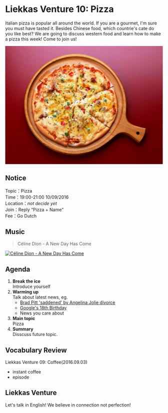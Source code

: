 
# Liekkas Venture 10: Pizza

Italian pizza is popular all around the world. If you are a gourmet, I'm sure you must have tasted it. Besides Chinese food, which countrie's cate do you like best? We are going to discuss western food and learn how to make a pizza this week! Come to join us!

![Pizza](./images/pizza.jpg "pizza")

## Notice

Topic：Pizza  
Time：19:00-21:00 10/09/2016  
Location：*not decide yet*  
Join：Reply “Pizza + Name”   
Fee：Go Dutch

## Music

> Céline Dion - A New Day Has Come

[![Céline Dion - A New Day Has Come](http://img.youtube.com/vi/NaGLVS5b_ZY/0.jpg)](https://www.youtube.com/watch?v=NaGLVS5b_ZY)
	

## Agenda

1. **Break the ice**  
    Introduce yourself
2. **Warming up**   
    Talk about latest news, eg.
	- [Brad Pitt 'saddened' by Angelina Jolie divorce](http://www.bbc.com/news/entertainment-arts-37427605)
	- [Google's 18th Birthday](https://www.google.com/doodles/googles-18th-birthday)
    - News you care about
3. **Main topic**  
	Pizza
4. **Summary**   
    Disscuss future topic.

## Vocabulary Review

Liekkas Venture 09: Coffee(2016.09.03)  
- instant coffee
- episode

## Liekkas Venture

Let's talk in English!
We believe in connection not perfection!

